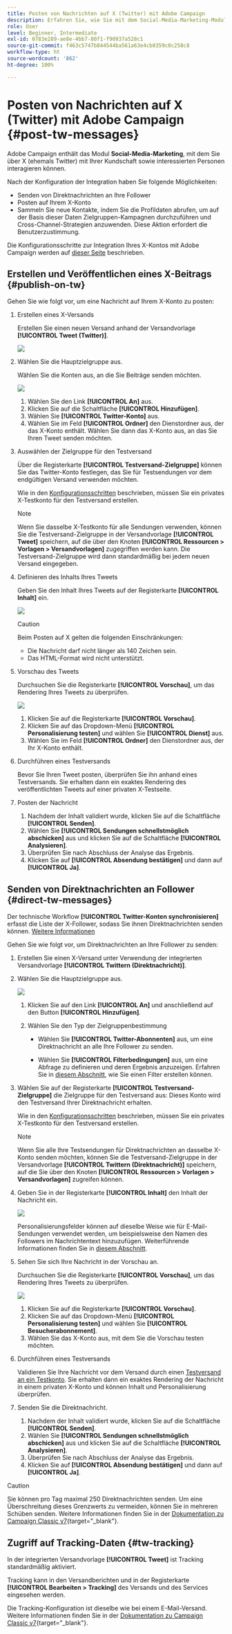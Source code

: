 ```yaml
---
title: Posten von Nachrichten auf X (Twitter) mit Adobe Campaign
description: Erfahren Sie, wie Sie mit dem Social-Media-Marketing-Modul von Adobe Campaign Nachrichten auf X (ehemals Twitter) posten und Direktnachrichten an Ihre Follower senden können.
role: User
level: Beginner, Intermediate
exl-id: 0783e289-ae8e-4bb7-80f1-f90937a528c1
source-git-commit: f463c5747b844544ba561a63e4cb0359c0c258c8
workflow-type: ht
source-wordcount: '862'
ht-degree: 100%

---
```



# Posten von Nachrichten auf X (Twitter) mit Adobe Campaign {#post-tw-messages}

Adobe Campaign enthält das Modul **Social-Media-Marketing**, mit dem Sie über X (ehemals Twitter) mit Ihrer Kundschaft sowie interessierten Personen interagieren können.

Nach der Konfiguration der Integration haben Sie folgende Möglichkeiten:

* Senden von Direktnachrichten an Ihre Follower
* Posten auf Ihrem X-Konto
* Sammeln Sie neue Kontakte, indem Sie die Profildaten abrufen, um auf der Basis dieser Daten Zielgruppen-Kampagnen durchzuführen und Cross-Channel-Strategien anzuwenden. Diese Aktion erfordert die Benutzerzustimmung.


Die Konfigurationsschritte zur Integration Ihres X-Kontos mit Adobe Campaign werden auf [dieser Seite](../connect/ac-tw.md) beschrieben.

## Erstellen und Veröffentlichen eines X-Beitrags {#publish-on-tw}

Gehen Sie wie folgt vor, um eine Nachricht auf Ihrem X-Konto zu posten:

1. Erstellen eines X-Versands

   Erstellen Sie einen neuen Versand anhand der Versandvorlage **[!UICONTROL Tweet (Twitter)]**.

   ![](assets/tw-new-delivery.png)

1. Wählen Sie die Hauptzielgruppe aus.      

   Wählen Sie die Konten aus, an die Sie Beiträge senden möchten.

   ![](assets/tw-define-target.png)

   1. Wählen Sie den Link **[!UICONTROL An]** aus.
   1. Klicken Sie auf die Schaltfläche **[!UICONTROL Hinzufügen]**.
   1. Wählen Sie **[!UICONTROL Twitter-Konto]** aus.
   1. Wählen Sie im Feld **[!UICONTROL Ordner]** den Dienstordner aus, der das X-Konto enthält. Wählen Sie dann das X-Konto aus, an das Sie Ihren Tweet senden möchten.

1. Auswählen der Zielgruppe für den Testversand

   Über die Registerkarte **[!UICONTROL Testversand-Zielgruppe]** können Sie das Twitter-Konto festlegen, das Sie für Testsendungen vor dem endgültigen Versand verwenden möchten.

   Wie in den [Konfigurationsschritten](../connect/ac-tw.md#tw-test-account) beschrieben, müssen Sie ein privates X-Testkonto für den Testversand erstellen.

   >[!NOTE]
   >
   >Wenn Sie dasselbe X-Testkonto für alle Sendungen verwenden, können Sie die Testversand-Zielgruppe in der Versandvorlage **[!UICONTROL Tweet]** speichern, auf die über den Knoten **[!UICONTROL Ressourcen > Vorlagen > Versandvorlagen]** zugegriffen werden kann. Die Testversand-Zielgruppe wird dann standardmäßig bei jedem neuen Versand eingegeben.

1. Definieren des Inhalts Ihres Tweets

   Geben Sie den Inhalt Ihres Tweets auf der Registerkarte **[!UICONTROL Inhalt]** ein.

   ![](assets/tw-delivery-content.png)

   >[!CAUTION]
   >
   >Beim Posten auf X gelten die folgenden Einschränkungen:
   >
   >* Die Nachricht darf nicht länger als 140 Zeichen sein.
   >* Das HTML-Format wird nicht unterstützt.
   >

1. Vorschau des Tweets

   Durchsuchen Sie die Registerkarte **[!UICONTROL Vorschau]**, um das Rendering Ihres Tweets zu überprüfen.

   ![](assets/tw-delivery-preview.png)

   1. Klicken Sie auf die Registerkarte **[!UICONTROL Vorschau]**.
   1. Klicken Sie auf das Dropdown-Menü **[!UICONTROL Personalisierung testen]** und wählen Sie **[!UICONTROL Dienst]** aus.
   1. Wählen Sie im Feld **[!UICONTROL Ordner]** den Dienstordner aus, der Ihr X-Konto enthält.

1. Durchführen eines Testversands

   Bevor Sie Ihren Tweet posten, überprüfen Sie ihn anhand eines Testversands. Sie erhalten dann ein exaktes Rendering des veröffentlichten Tweets auf einer privaten X-Testseite.

1. Posten der Nachricht

   1. Nachdem der Inhalt validiert wurde, klicken Sie auf die Schaltfläche **[!UICONTROL Senden]**.
   1. Wählen Sie **[!UICONTROL Sendungen schnellstmöglich abschicken]** aus und klicken Sie auf die Schaltfläche **[!UICONTROL Analysieren]**.
   1. Überprüfen Sie nach Abschluss der Analyse das Ergebnis.
   1. Klicken Sie auf **[!UICONTROL Absendung bestätigen]** und dann auf **[!UICONTROL Ja]**.

## Senden von Direktnachrichten an Follower {#direct-tw-messages}

Der technische Workflow **[!UICONTROL Twitter-Konten synchronisieren]** erfasst die Liste der X-Follower, sodass Sie ihnen Direktnachrichten senden können. [Weitere Informationen](../connect/ac-tw.md#synchro-tw-accounts)

Gehen Sie wie folgt vor, um Direktnachrichten an Ihre Follower zu senden:

1. Erstellen Sie einen X-Versand unter Verwendung der integrierten Versandvorlage **[!UICONTROL Twittern (Direktnachricht)]**.

1. Wählen Sie die Hauptzielgruppe aus.

   ![](assets/tw-dm-define-target.png)

   1. Klicken Sie auf den Link **[!UICONTROL An]** und anschließend auf den Button **[!UICONTROL Hinzufügen]**.

   1. Wählen Sie den Typ der Zielgruppenbestimmung

      * Wählen Sie **[!UICONTROL Twitter-Abonnenten]** aus, um eine Direktnachricht an alle Ihre Follower zu senden.

      * Wählen Sie **[!UICONTROL Filterbedingungen]** aus, um eine Abfrage zu definieren und deren Ergebnis anzuzeigen. Erfahren Sie in [diesem Abschnitt](../audiences/create-filters.md#advanced-filters), wie Sie einen Filter erstellen können.

1. Wählen Sie auf der Registerkarte **[!UICONTROL Testversand-Zielgruppe]** die Zielgruppe für den Testversand aus: Dieses Konto wird den Testversand Ihrer Direktnachricht erhalten.

   Wie in den [Konfigurationsschritten](../connect/ac-tw.md#tw-test-account) beschrieben, müssen Sie ein privates X-Testkonto für den Testversand erstellen.


   >[!NOTE]
   >
   >Wenn Sie alle Ihre Testsendungen für Direktnachrichten an dasselbe X-Konto senden möchten, können Sie die Testversand-Zielgruppe in der Versandvorlage **[!UICONTROL Twittern (Direktnachricht)]** speichern, auf die Sie über den Knoten **[!UICONTROL Ressourcen > Vorlagen > Versandvorlagen]** zugreifen können.

1. Geben Sie in der Registerkarte **[!UICONTROL Inhalt]** den Inhalt der Nachricht ein.

   ![](assets/tw-dm-content.png)

   Personalisierungsfelder können auf dieselbe Weise wie für E-Mail-Sendungen verwendet werden, um beispielsweise den Namen des Followers im Nachrichtentext hinzuzufügen. Weiterführende Informationen finden Sie in [diesem Abschnitt](../send/personalize.md).

1. Sehen Sie sich Ihre Nachricht in der Vorschau an.

   Durchsuchen Sie die Registerkarte **[!UICONTROL Vorschau]**, um das Rendering Ihres Tweets zu überprüfen.

   ![](assets/tw-dm-preview.png)

   1. Klicken Sie auf die Registerkarte **[!UICONTROL Vorschau]**.
   1. Klicken Sie auf das Dropdown-Menü **[!UICONTROL Personalisierung testen]** und wählen Sie **[!UICONTROL Besucherabonnement]**.
   1. Wählen Sie das X-Konto aus, mit dem Sie die Vorschau testen möchten.

1. Durchführen eines Testversands

   Validieren Sie Ihre Nachricht vor dem Versand durch einen [Testversand an ein Testkonto](../send/preview-and-proof.md). Sie erhalten dann ein exaktes Rendering der Nachricht in einem privaten X-Konto und können Inhalt und Personalisierung überprüfen.

1. Senden Sie die Direktnachricht.

   1. Nachdem der Inhalt validiert wurde, klicken Sie auf die Schaltfläche **[!UICONTROL Senden]**.
   1. Wählen Sie **[!UICONTROL Sendungen schnellstmöglich abschicken]** aus und klicken Sie auf die Schaltfläche **[!UICONTROL Analysieren]**.
   1. Überprüfen Sie nach Abschluss der Analyse das Ergebnis.
   1. Klicken Sie auf **[!UICONTROL Absendung bestätigen]** und dann auf **[!UICONTROL Ja]**.

>[!CAUTION]
>
>Sie können pro Tag maximal 250 Direktnachrichten senden. Um eine Überschreitung dieses Grenzwerts zu vermeiden, können Sie in mehreren Schüben senden. Weitere Informationen finden Sie in der [Dokumentation zu Campaign Classic v7](https://experienceleague.adobe.com/docs/campaign-classic/using/sending-messages/key-steps-when-creating-a-delivery/steps-sending-the-delivery.html?lang=de#sending-using-multiple-waves){target="_blank"}.


## Zugriff auf Tracking-Daten {#tw-tracking}

In der integrierten Versandvorlage **[!UICONTROL Tweet]** ist Tracking standardmäßig aktiviert.

Tracking kann in den Versandberichten und in der Registerkarte **[!UICONTROL Bearbeiten > Tracking]** des Versands und des Services eingesehen werden.

Die Tracking-Konfiguration ist dieselbe wie bei einem E-Mail-Versand. Weitere Informationen finden Sie in der [Dokumentation zu Campaign Classic v7](https://experienceleague.adobe.com/docs/campaign-classic/using/sending-messages/monitoring-deliveries/about-delivery-monitoring.html?lang=de){target="_blank"}.

